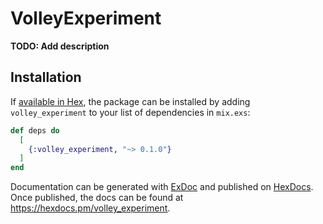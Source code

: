 # VolleyExperiment

**TODO: Add description**

## Installation

If [available in Hex](https://hex.pm/docs/publish), the package can be installed
by adding `volley_experiment` to your list of dependencies in `mix.exs`:

```elixir
def deps do
  [
    {:volley_experiment, "~> 0.1.0"}
  ]
end
```

Documentation can be generated with [ExDoc](https://github.com/elixir-lang/ex_doc)
and published on [HexDocs](https://hexdocs.pm). Once published, the docs can
be found at <https://hexdocs.pm/volley_experiment>.

